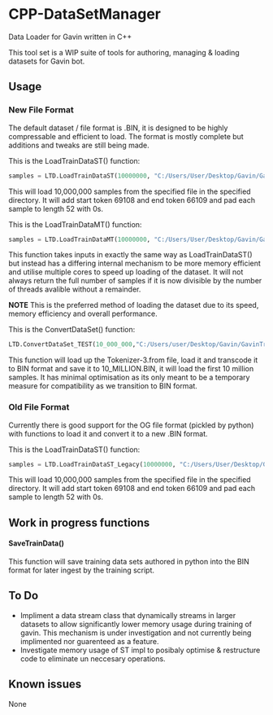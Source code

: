 # CPP-DataSetManager
Data Loader for Gavin written in C++

This tool set is a WIP suite of tools for authoring, managing & loading datasets for Gavin bot.

## Usage

### New File Format
The default dataset / file format is .BIN, it is designed to be highly compressable and efficient to load. The format is mostly complete but additions and tweaks are still being made.

This is the LoadTrainDataST() function:
```python
samples = LTD.LoadTrainDataST(10000000, "C:/Users/User/Desktop/Gavin/GavinTraining/", "Tokenizer-3.to.BIN", 69108,66109, 52, 0)
```
This will load 10,000,000 samples from the specified file in the specified directory. It will add start token 69108 and end token 66109 and pad each sample to length 52 with 0s.

This is the LoadTrainDataMT() function:
```python
samples = LTD.LoadTrainDataMT(10000000, "C:/Users/User/Desktop/Gavin/GavinTraining/", "Tokenizer-3.to.BIN", 69108,66109, 52, 0)
```
This function takes inputs in exactly the same way as LoadTrainDataST() but instead has a differing internal mechanism to be more memory efficient and utilise multiple cores to speed up loading of the dataset. It will not always return the full number of samples if it is now divisible by the number of threads avalible without a remainder. 

**NOTE** This is the preferred method of loading the dataset due to its speed, memory efficiency and overall performance.

This is the ConvertDataSet() function:
```python
LTD.ConvertDataSet_TEST(10_000_000,"C:/Users/user/Desktop/Gavin/GavinTraining/Tokenizer-3.from", "./10_MILLION.BIN")
```
This function will load up the Tokenizer-3.from file, load it and transcode it to BIN format and save it to 10_MILLION.BIN, it will load the first 10 million samples.
It has minimal optimisation as its only meant to be a temporary measure for compatibility as we transition to BIN format.

### Old File Format
Currently there is good support for the OG file format (pickled by python) with functions to load it and convert it to a new .BIN format.

This is the LoadTrainDataST() function:
```python
samples = LTD.LoadTrainDataST_Legacy(10000000, "C:/Users/User/Desktop/Gavin/GavinTraining/", "Tokenizer-3.to", 69108,66109, 52, 0)
```
This will load 10,000,000 samples from the specified file in the specified directory. It will add start token 69108 and end token 66109 and pad each sample to length 52 with 0s.

## Work in progress functions
#### SaveTrainData()
This function will save training data sets authored in python into the BIN format for later ingest by the training script.

## To Do
* Impliment a data stream class that dynamically streams in larger datasets to allow significantly lower memory usage during training of gavin. This mechanism is under investigation and not currently being implimented nor guarenteed as a feature.
* Investigate memory usage of ST impl to posibaly optimise & restructure code to eliminate un neccesary operations.

## Known issues
None
